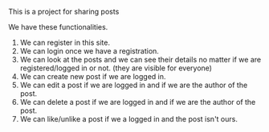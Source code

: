 This is a project for sharing posts

We have these functionalities.

1. We can register in this site.
2. We can login once we have a registration.
3. We can look at the posts and we can see their details no matter if we are registered/logged in or not.
   (they are visible for everyone)
4. We can create new post if we are logged in.
5. We can edit a post if we are logged in and if we are the author of the post.
6. We can delete a post if we are logged in and if we are the author of the post.
7. We can like/unlike a post if we a logged in and the post isn't ours.